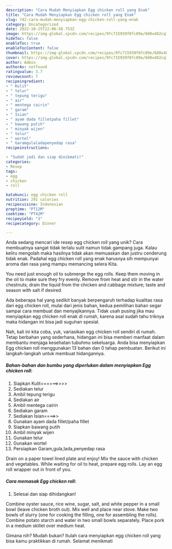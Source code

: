 ```yaml
---
description: "Cara Mudah Menyiapkan Egg chicken roll yang Enak"
title: "Cara Mudah Menyiapkan Egg chicken roll yang Enak"
slug: 742-cara-mudah-menyiapkan-egg-chicken-roll-yang-enak
category: Uncategorized
date: 2022-10-25T22:06:58.753Z
image: https://img-global.cpcdn.com/recipes/9fc715939f0fc09e/680x482cq70/egg-chicken-roll-foto-resep-utama.jpg
hideToc: false
enableToc: true
enableTocContent: false
thumbnail: https://img-global.cpcdn.com/recipes/9fc715939f0fc09e/680x482cq70/egg-chicken-roll-foto-resep-utama.jpg
cover: https://img-global.cpcdn.com/recipes/9fc715939f0fc09e/680x482cq70/egg-chicken-roll-foto-resep-utama.jpg
author: Admin
authorAv: notfound
ratingvalue: 3.7
reviewcount: 7
recipeingredient:
- " Kulit"
- " telur"
- " tepung terigu"
- " air"
- " mentega cairin"
- " garam"
- " Isian"
- " ayam dada filletpaha fillet"
- " bawang putih"
- " minyak wijen"
- " telur"
- " wortel"
- " Garamgulaladapenyedap rasa"
recipeinstructions:

- "Sudah jadi dan siap dinikmati!"
categories:
- Resep
tags:
- egg
- chicken
- roll

katakunci: egg chicken roll 
nutrition: 291 calories
recipecuisine: Indonesian
preptime: "PT12M"
cooktime: "PT42M"
recipeyield: "3"
recipecategory: Dinner

---
```





Anda sedang mencari ide resep egg chicken roll yang unik? Cara membuatnya sangat tidak terlalu sulit namun tidak gampang juga. Kalau keliru mengolah maka hasilnya tidak akan memuaskan dan justru cenderung tidak enak. Padahal egg chicken roll yang enak harusnya sih mempunyai aroma dan rasa yang mampu memancing selera Kita.





You need just enough oil to submerge the egg rolls. Keep them moving in the oil to make sure they fry evenly. Remove from heat and stir in the water chestnuts; drain the liquid from the chicken and cabbage mixture; taste and season with salt if desired.

Ada beberapa hal yang sedikit banyak berpengaruh terhadap kualitas rasa dari egg chicken roll, mulai dari jenis bahan, kedua pemilihan bahan segar sampai cara membuat dan menyajikannya. Tidak usah pusing jika mau menyiapkan egg chicken roll enak di rumah, karena asal sudah tahu triknya maka hidangan ini bisa jadi suguhan spesial.






Nah, kali ini kita coba, yuk, variasikan egg chicken roll sendiri di rumah. Tetap berbahan yang sederhana, hidangan ini bisa memberi manfaat dalam membantu menjaga kesehatan tubuhmu sekeluarga. Anda bisa menyiapkan Egg chicken roll menggunakan 13 bahan dan 0 tahap pembuatan. Berikut ini langkah-langkah untuk membuat hidangannya.

<!--inarticleads1-->

##### Bahan-bahan dan bumbu yang diperlukan dalam menyiapkan Egg chicken roll:

1. Siapkan  Kulit======&gt;&gt;&gt;&gt;
1. Sediakan  telur
1. Ambil  tepung terigu
1. Sediakan  air
1. Ambil  mentega cairin
1. Sediakan  garam
1. Sediakan  Isian====&gt;&gt;
1. Gunakan  ayam dada fillet/paha fillet
1. Siapkan  bawang putih
1. Ambil  minyak wijen
1. Gunakan  telur
1. Gunakan  wortel
1. Persiapkan  Garam,gula,lada,penyedap rasa


Drain on a paper towel lined plate and enjoy! Mix the sauce with chicken and vegetables. While waiting for oil to heat, prepare egg rolls. Lay an egg roll wrapper out in front of you. 

<!--inarticleads2-->

##### Cara memasak Egg chicken roll:


1. Selesai dan siap dihidangkan!

Combine oyster sauce, rice wine, sugar, salt, and white pepper in a small bowl (leave chicken broth out). Mix well and place near stove. Make two bowls of slurry (one for cooking the filling, one for assembling the rolls). Combine potato starch and water in two small bowls separately. Place pork in a medium skillet over medium heat. 

Gimana nih? Mudah bukan? Itulah cara menyiapkan egg chicken roll yang bisa kamu praktikkan di rumah. Selamat menikmati
